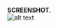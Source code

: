 **SCREENSHOT.** <br>
![alt text](https://2.bp.blogspot.com/-WOpH7893dRk/W3RsrboGfxI/AAAAAAAACVU/vzk9h9uRbbAWwHV36jTUdKOUURyYF2-agCLcBGAs/s1600/screenshot6.png) <br><br>
